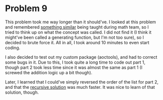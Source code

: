 # Problem 9
This problem took me way longer than it should've. I looked at this problem and remembered [something similar](https://en.wikipedia.org/wiki/Polynomial_interpolation) being taught during math team, so I tried to think up on what the concept was called. I did not find it (I think it might've been called a generating function, but I'm not too sure), so I decided to brute force it. All in all, I took around 10 minutes to even start coding.

I also decided to test out my custom package (aoctools), and had to correct some bugs in it. Due to this, I took quite a long time to code out part 1, though part 2 took less time since it was almost the same as part 1 (I screwed the addition logic up a bit though).

Later, I learned that I could've simply reversed the order of the list for part 2, and that the [recursive solution](https://www.reddit.com/r/adventofcode/comments/18e5ytd/comment/kcllx58/) was much faster. It was nice to learn of that solution, though.